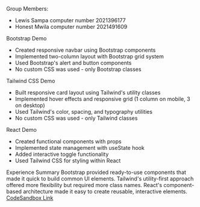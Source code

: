 

Group Members:
- Lewis Sampa computer number 2021396177
- Honest Mwila computer number  2021491609

 Bootstrap Demo
- Created responsive navbar using Bootstrap components
- Implemented two-column layout with Bootstrap grid system
- Used Bootstrap's alert and button components
- No custom CSS was used - only Bootstrap classes

Tailwind CSS Demo
- Built responsive card layout using Tailwind's utility classes
- Implemented hover effects and responsive grid (1 column on mobile, 3 on desktop)
- Used Tailwind's color, spacing, and typography utilities
- No custom CSS was used - only Tailwind classes

React Demo
- Created functional components with props
- Implemented state management with useState hook
- Added interactive toggle functionality
- Used Tailwind CSS for styling within React

Experience Summary
Bootstrap provided ready-to-use components that made it quick to build common UI elements. Tailwind's utility-first approach offered more flexibility but required more class names. React's component-based architecture made it easy to create reusable, interactive elements.
[CodeSandbox Link](https://codesandbox.io/s/your-link-here)

